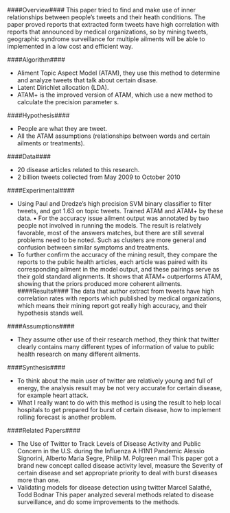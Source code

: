 ####Overview####
This paper tried to find and make use of inner relationships between people’s tweets and their heath conditions. The paper proved reports that extracted form tweets have high correlation with reports that announced by medical organizations, so by mining tweets, geographic syndrome surveillance for multiple ailments will be able to implemented in a low cost and efficient way.

####Algorithm####
- Aliment Topic Aspect Model (ATAM), they use this method to determine and analyze tweets that talk about certain disase. 
- Latent Dirichlet allocation (LDA). 
- ATAM+ is the improved version of ATAM, which use a new method to calculate the precision parameter s.

####Hypothesis####
-	People are what they are tweet.
-	All the ATAM assumptions (relationships between words and certain ailments or treatments). 

####Data####
- 20 disease articles related to this research.
- 2 billion tweets collected from May 2009 to October 2010

####Experimental####
- Using Paul and Dredze’s high precision SVM binary classifier to filter tweets, and got 1.63 on topic tweets. Trained ATAM and ATAM+ by these data.
• For the accuracy issue ailment output was annotated by two people not involved in running the models. The result is relatively favorable, most of the answers matches, but there are still several problems need to be noted. Such as clusters are more general and confusion between similar symptoms and treatments. 
- To further confirm the accuracy of the mining result, they compare the reports to the public health articles, each article was paired with its corresponding ailment in the model output, and these pairings serve as their gold standard alignments. It shows that ATAM+ outperforms ATAM, showing that the priors produced more coherent ailments.
####Results####
The data that author extract from tweets have high correlation rates with reports which published by medical organizations, which means their mining report got really high accuracy, and their hypothesis stands well.

####Assumptions####
- They assume other use of their research method, they think that twitter clearly contains many different types of information of value to public health research on many different ailments.



####Synthesis####
-	To think about the main user of twitter are relatively young and full of energy, the analysis result may be not very accurate for certain disease, for example heart attack.
-	What I really want to do with this method is using the result to help local hospitals to get prepared for burst of certain disease, how to implement rolling forecast is another problem. 

####Related Papers####
- The Use of Twitter to Track Levels of Disease Activity and Public Concern in the U.S. during the Influenza A H1N1 Pandemic
Alessio Signorini, Alberto Maria Segre, Philip M. Polgreen mail
This paper got a brand new concept called disease activity level, measure the Severity of certain disease and set appropriate priority to deal with burst diseases more than one.
- Validating models for disease detection using twitter
Marcel Salathé, Todd Bodnar
This paper analyzed several methods related to disease surveillance, and do some improvements to the methods.
 
